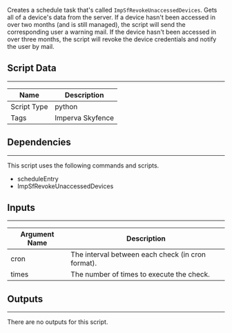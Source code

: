 Creates a schedule task that's called `ImpSfRevokeUnaccessedDevices`.
Gets all of a device's data from the server. If a device hasn't been accessed in over two months (and is still managed), the script will send the corresponding user a warning mail.
If the device hasn't been accessed in over three months, the script will revoke the device credentials and notify the user by mail.

## Script Data

---

| **Name** | **Description** |
| --- | --- |
| Script Type | python |
| Tags | Imperva Skyfence |


## Dependencies

---
This script uses the following commands and scripts.

* scheduleEntry
* ImpSfRevokeUnaccessedDevices

## Inputs

---

| **Argument Name** | **Description** |
| --- | --- |
| cron | The interval between each check (in cron format). |
| times | The number of times to execute the check. |

## Outputs

---
There are no outputs for this script.
